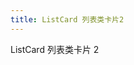 ```yaml
---
title: ListCard 列表类卡片2
---
```


ListCard 列表类卡片 2

<API src="../../../lib/ListCard/index.d.ts"></API>
